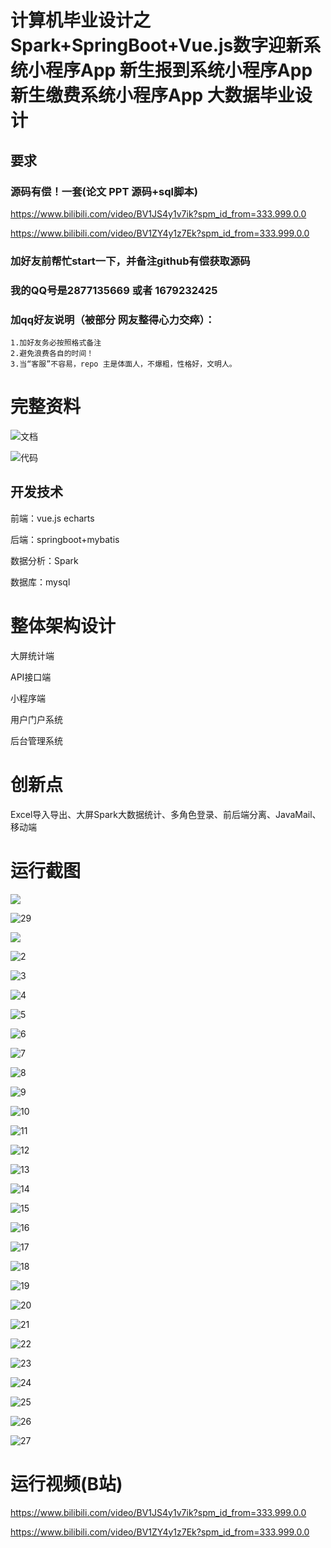 # 计算机毕业设计之Spark+SpringBoot+Vue.js数字迎新系统小程序App 新生报到系统小程序App 新生缴费系统小程序App 大数据毕业设计

## 要求
### 源码有偿！一套(论文 PPT 源码+sql脚本)

https://www.bilibili.com/video/BV1JS4y1v7ik?spm_id_from=333.999.0.0

https://www.bilibili.com/video/BV1ZY4y1z7Ek?spm_id_from=333.999.0.0

### 

### 加好友前帮忙start一下，并备注github有偿获取源码
### 我的QQ号是2877135669 或者 1679232425
### 加qq好友说明（被部分 网友整得心力交瘁）：
    1.加好友务必按照格式备注
    2.避免浪费各自的时间！
    3.当“客服”不容易，repo 主是体面人，不爆粗，性格好，文明人。



# 完整资料

![文档](2222222222222.png)

![代码](11111111111111111.png)





## 开发技术
前端：vue.js echarts

后端：springboot+mybatis

数据分析：Spark

数据库：mysql

# 整体架构设计

大屏统计端

API接口端

小程序端

用户门户系统

后台管理系统

# 创新点

Excel导入导出、大屏Spark大数据统计、多角色登录、前后端分离、JavaMail、移动端

 

 





# 运行截图



![](28.png)

![29](29.png)



![](1.png)

![2](2.png)

![3](3.png)

![4](4.png)

![5](5.png)

![6](6.png)

![7](7.png)

![8](8.png)

![9](9.png)

![10](10.png)

![11](11.png)

![12](12.png)

![13](13.png)

![14](14.png)

![15](15.png)

![16](16.png)

![17](17.png)

![18](18.png)

![19](19.png)

![20](20.png)

![21](21.png)

![22](22.png)

![23](23.png)

![24](24.png)

![25](25.png)

![26](26.png)

![27](27.png)

# 运行视频(B站)

https://www.bilibili.com/video/BV1JS4y1v7ik?spm_id_from=333.999.0.0

https://www.bilibili.com/video/BV1ZY4y1z7Ek?spm_id_from=333.999.0.0






